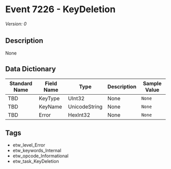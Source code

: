 # Event 7226 - KeyDeletion
###### Version: 0

## Description
None

## Data Dictionary
|Standard Name|Field Name|Type|Description|Sample Value|
|---|---|---|---|---|
|TBD|KeyType|UInt32|None|`None`|
|TBD|KeyName|UnicodeString|None|`None`|
|TBD|Error|HexInt32|None|`None`|

## Tags
* etw_level_Error
* etw_keywords_Internal
* etw_opcode_Informational
* etw_task_KeyDeletion
